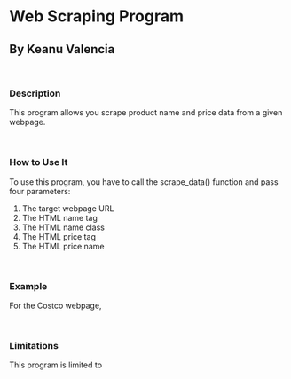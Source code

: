 <h1>Web Scraping Program</h1>
<h2>By Keanu Valencia</h2>
<br>
<h3>Description</h3>
<p>This program allows you scrape product name and price data from a given webpage.</p>
<br>
<h3>How to Use It</h3>
<P>To use this program, you have to call the scrape_data() function and pass four parameters:</p>
<ol>
      <li>The target webpage URL</li>
      <li>The HTML name tag</li>
      <li>The HTML name class</li>
      <li>The HTML price tag</li>
      <li>The HTML price name</li>
</ol>
<br>
<h3>Example</h3>
<p>For the Costco webpage, </p>



<br>
<h3>Limitations</h3>
<P>This program is limited to </P>
